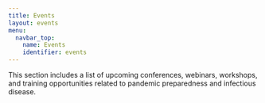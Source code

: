 ```yaml
---
title: Events
layout: events
menu:
  navbar_top:
    name: Events
    identifier: events
---
```


This section includes a list of upcoming conferences, webinars, workshops, and training opportunities related to pandemic preparedness and infectious disease.
